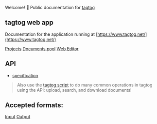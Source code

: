 Welcome! :open_hands: Public documentation for [tagtog](https://www.tagtog.net/)

## tagtog **web app**
Documentation for the application running at [https://www.tagtog.net/](https://www.tagtog.net/)

[Projects](projects.md)
[Documents pool](documentpool.md)
[Web Editor](webeditor.md)
## API
* [specification](https://github.com/tagtog/tagtog-doc/wiki/API-documents-v0.1)

> Also use the [tagtog script](https://github.com/tagtog/tagtog-doc/blob/master/tagtog) to do many common operations in tagtog using the API: upload, search, and download documents!

## Accepted formats:
[Input](inputformats.md)
[Output](outputformats.md)




